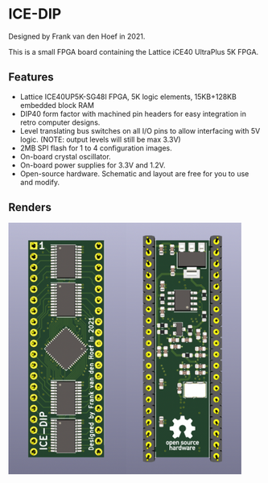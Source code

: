 # ICE-DIP

Designed by Frank van den Hoef in 2021.

This is a small FPGA board containing the Lattice iCE40 UltraPlus 5K FPGA. 

## Features
- Lattice ICE40UP5K-SG48I FPGA, 5K logic elements, 15KB+128KB embedded block RAM
- DIP40 form factor with machined pin headers for easy integration in retro computer designs.
- Level translating bus switches on all I/O pins to allow interfacing with 5V logic. (NOTE: output levels will still be max 3.3V)
- 2MB SPI flash for 1 to 4 configuration images.
- On-board crystal oscillator.
- On-board power supplies for 3.3V and 1.2V.
- Open-source hardware. Schematic and layout are free for you to use and modify.

## Renders
<img height="500px" src="img/ICE-DIP front.png"><img height="500px" src="img/ICE-DIP back.png">
